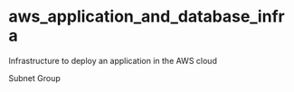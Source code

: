 # aws_application_and_database_infra
Infrastructure to deploy an application in the AWS cloud

Subnet Group
